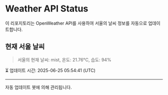 
# Weather API Status

이 리포지토리는 OpenWeather API를 사용하여 서울의 날씨 정보를 자동으로 업데이트합니다.

## 현재 서울 날씨
> 서울의 현재 날씨: mist, 온도: 21.76°C, 습도: 94%

⏳ 업데이트 시간: 2025-06-25 05:54:41 (UTC)

---
자동 업데이트 봇에 의해 관리됩니다.
